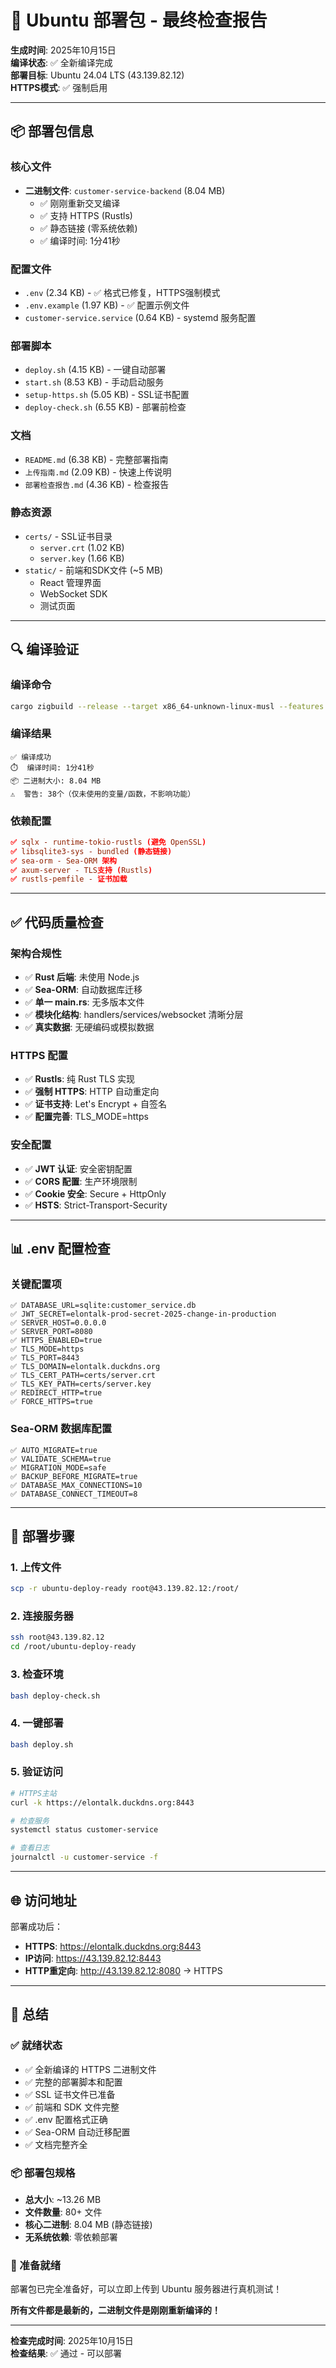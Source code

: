 # 🎯 Ubuntu 部署包 - 最终检查报告

**生成时间**: 2025年10月15日  
**编译状态**: ✅ 全新编译完成  
**部署目标**: Ubuntu 24.04 LTS (43.139.82.12)  
**HTTPS模式**: ✅ 强制启用

---

## 📦 部署包信息

### 核心文件
- **二进制文件**: `customer-service-backend` (8.04 MB)
  - ✅ 刚刚重新交叉编译
  - ✅ 支持 HTTPS (Rustls)
  - ✅ 静态链接 (零系统依赖)
  - ✅ 编译时间: 1分41秒

### 配置文件
- `.env` (2.34 KB) - ✅ 格式已修复，HTTPS强制模式
- `.env.example` (1.97 KB) - ✅ 配置示例文件
- `customer-service.service` (0.64 KB) - systemd 服务配置

### 部署脚本
- `deploy.sh` (4.15 KB) - 一键自动部署
- `start.sh` (8.53 KB) - 手动启动服务
- `setup-https.sh` (5.05 KB) - SSL证书配置
- `deploy-check.sh` (6.55 KB) - 部署前检查

### 文档
- `README.md` (6.38 KB) - 完整部署指南
- `上传指南.md` (2.09 KB) - 快速上传说明
- `部署检查报告.md` (4.36 KB) - 检查报告

### 静态资源
- `certs/` - SSL证书目录
  - `server.crt` (1.02 KB)
  - `server.key` (1.66 KB)
- `static/` - 前端和SDK文件 (~5 MB)
  - React 管理界面
  - WebSocket SDK
  - 测试页面

---

## 🔍 编译验证

### 编译命令
```bash
cargo zigbuild --release --target x86_64-unknown-linux-musl --features https
```

### 编译结果
```
✅ 编译成功
⏱️  编译时间: 1分41秒
📦 二进制大小: 8.04 MB
⚠️  警告: 38个（仅未使用的变量/函数，不影响功能）
```

### 依赖配置
```toml
✅ sqlx - runtime-tokio-rustls (避免 OpenSSL)
✅ libsqlite3-sys - bundled (静态链接)
✅ sea-orm - Sea-ORM 架构
✅ axum-server - TLS支持 (Rustls)
✅ rustls-pemfile - 证书加载
```

---

## ✅ 代码质量检查

### 架构合规性
- ✅ **Rust 后端**: 未使用 Node.js
- ✅ **Sea-ORM**: 自动数据库迁移
- ✅ **单一 main.rs**: 无多版本文件
- ✅ **模块化结构**: handlers/services/websocket 清晰分层
- ✅ **真实数据**: 无硬编码或模拟数据

### HTTPS 配置
- ✅ **Rustls**: 纯 Rust TLS 实现
- ✅ **强制 HTTPS**: HTTP 自动重定向
- ✅ **证书支持**: Let's Encrypt + 自签名
- ✅ **配置完善**: TLS_MODE=https

### 安全配置
- ✅ **JWT 认证**: 安全密钥配置
- ✅ **CORS 配置**: 生产环境限制
- ✅ **Cookie 安全**: Secure + HttpOnly
- ✅ **HSTS**: Strict-Transport-Security

---

## 📊 .env 配置检查

### 关键配置项
```env
✅ DATABASE_URL=sqlite:customer_service.db
✅ JWT_SECRET=elontalk-prod-secret-2025-change-in-production
✅ SERVER_HOST=0.0.0.0
✅ SERVER_PORT=8080
✅ HTTPS_ENABLED=true
✅ TLS_MODE=https
✅ TLS_PORT=8443
✅ TLS_DOMAIN=elontalk.duckdns.org
✅ TLS_CERT_PATH=certs/server.crt
✅ TLS_KEY_PATH=certs/server.key
✅ REDIRECT_HTTP=true
✅ FORCE_HTTPS=true
```

### Sea-ORM 数据库配置
```env
✅ AUTO_MIGRATE=true
✅ VALIDATE_SCHEMA=true
✅ MIGRATION_MODE=safe
✅ BACKUP_BEFORE_MIGRATE=true
✅ DATABASE_MAX_CONNECTIONS=10
✅ DATABASE_CONNECT_TIMEOUT=8
```

---

## 🚀 部署步骤

### 1. 上传文件
```bash
scp -r ubuntu-deploy-ready root@43.139.82.12:/root/
```

### 2. 连接服务器
```bash
ssh root@43.139.82.12
cd /root/ubuntu-deploy-ready
```

### 3. 检查环境
```bash
bash deploy-check.sh
```

### 4. 一键部署
```bash
bash deploy.sh
```

### 5. 验证访问
```bash
# HTTPS主站
curl -k https://elontalk.duckdns.org:8443

# 检查服务
systemctl status customer-service

# 查看日志
journalctl -u customer-service -f
```

---

## 🌐 访问地址

部署成功后：
- **HTTPS**: https://elontalk.duckdns.org:8443
- **IP访问**: https://43.139.82.12:8443
- **HTTP重定向**: http://43.139.82.12:8080 → HTTPS

---

## 🎯 总结

### ✅ 就绪状态
- ✅ 全新编译的 HTTPS 二进制文件
- ✅ 完整的部署脚本和配置
- ✅ SSL 证书文件已准备
- ✅ 前端和 SDK 文件完整
- ✅ .env 配置格式正确
- ✅ Sea-ORM 自动迁移配置
- ✅ 文档完整齐全

### 📦 部署包规格
- **总大小**: ~13.26 MB
- **文件数量**: 80+ 文件
- **核心二进制**: 8.04 MB (静态链接)
- **无系统依赖**: 零依赖部署

### 🎉 准备就绪
部署包已完全准备好，可以立即上传到 Ubuntu 服务器进行真机测试！

**所有文件都是最新的，二进制文件是刚刚重新编译的！**

---

**检查完成时间**: 2025年10月15日  
**检查结果**: ✅ 通过 - 可以部署